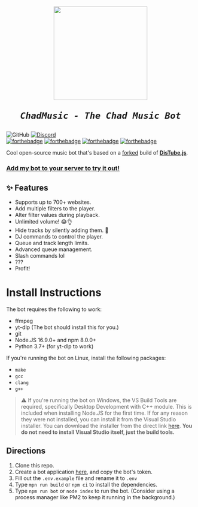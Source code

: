 <h1 align="center" style="font-weight: bold; font-style: italic;">
    <img src="https://media.discordapp.net/attachments/375453081631981568/808626634210410506/deejaytreefiddy.png" width=250>

    ChadMusic - The Chad Music Bot
</h1>

![GitHub](https://img.shields.io/github/license/200percentmicky/chadmusic)
[![Discord](https://img.shields.io/discord/449606846697963531.svg?label=&logo=discord&logoColor=ffffff&color=7389D8&labelColor=6A7EC2)](https://discord.gg/qQuJ9YQ)  
[![forthebadge](https://forthebadge.com/images/badges/made-with-javascript.svg)](https://forthebadge.com)
[![forthebadge](https://forthebadge.com/images/badges/0-percent-optimized.svg)](https://forthebadge.com)
[![forthebadge](https://forthebadge.com/images/badges/fuck-it-ship-it.svg)](https://forthebadge.com)
[![forthebadge](https://forthebadge.com/images/badges/mom-made-pizza-rolls.svg)](https://forthebadge.com)

Cool open-source music bot that's based on a [forked](https://github.com/200percentmicky/chadtube) build of **[DisTube.js](https://distube.js.org)**.

### **[Add my bot to your server to try it out!](https://discord.com/api/oauth2/authorize?client_id=375450533114413056&permissions=1005972566&scope=applications.commands%20bot)**

## ✨ Features
* Supports up to 700+ websites.
* Add multiple filters to the player.
* Alter filter values during playback.
* Unlimited volume! 😂👌
* Hide tracks by silently adding them. 🤫
* DJ commands to control the player.
* Queue and track length limits.
* Advanced queue management.
* Slash commands lol
* ???
* Profit!

# Install Instructions

The bot requires the following to work:
- ffmpeg
- yt-dlp (The bot should install this for you.)
- git
- Node.JS 16.9.0+ and npm 8.0.0+
- Python 3.7+ (for yt-dlp to work)

If you're running the bot on Linux, install the following packages:
- `make`
- `gcc`
- `clang`
- `g++`

> ⚠️ If you're running the bot on Windows, the VS Build Tools are required, specifically Desktop Development with C++ module. This is included when installing Node.JS for the first time. If for any reason they were not installed, you can install it from the Visual Studio installer. You can download the installer from the direct link [here](https://aka.ms/vs/17/release/vs_BuildTools.exe). **You do not need to install Visual Studio itself, just the build tools.**

## Directions
1. Clone this repo.
2. Create a bot application [here](https://discord.com/developers), and copy the bot's token.
3. Fill out the `.env.example` file and rename it to `.env`
4. Type `mpn run build` or `npm ci` to install the dependencies.
5. Type `npm run bot` or `node index` to run the bot. (Consider using a process manager like PM2 to keep it running in the background.)


